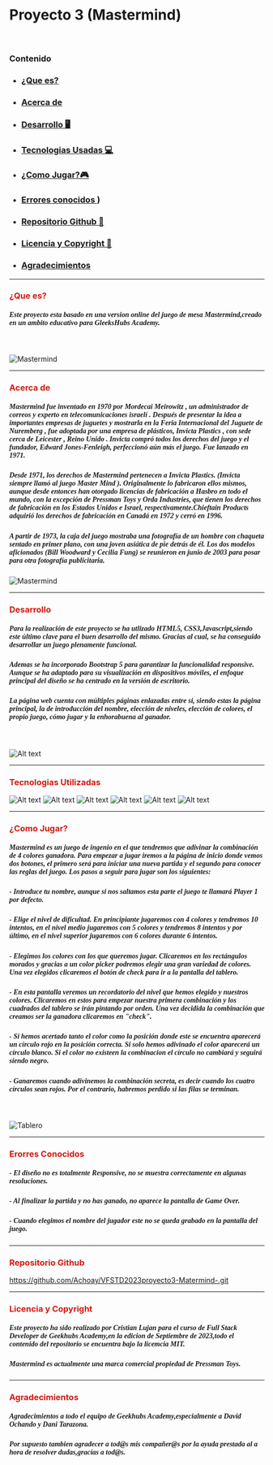 # Proyecto 3 (Mastermind)
<br>

### Contenido


- ### [¿Que es?](¿#Quees?)
- ### [Acerca de](#Acercade)
- ### [Desarrollo 🖥️](#Desarrollo)
- ### [Tecnologias Usadas 💻](#TecnologiasUsadas)
- ### [¿Como Jugar?🎮 ](#Comojugar)
- ### [Errores conocidos ](#Errores))
- ### [Repositorio Github 💾](#Repositorio)
- ### [Licencia y Copyright 📜](#Licencia)
- ### [Agradecimientos](#Agradecimientos)

---

### <span style="color:#d11911">¿Que es?

##### <p style="font-family:verdana"> Este proyecto esta basado en una version online del juego de mesa Mastermind,creado en un ambito educativo para GleeksHubs Academy. 
<br>

![Mastermind](img/Mastermind.jpg)

---

### <span style="color:#d11911">Acerca de

##### <p style="font-family:verdana">Mastermind fue inventado en 1970 por Mordecai Meirowitz , un administrador de correos y experto en telecomunicaciones israelí . Después de presentar la idea a importantes empresas de juguetes y mostrarla en la Feria Internacional del Juguete de Nuremberg , fue adoptada por una empresa de plásticos, Invicta Plastics , con sede cerca de Leicester , Reino Unido . Invicta compró todos los derechos del juego y el fundador, Edward Jones-Fenleigh, perfeccionó aún más el juego. Fue lanzado en 1971.
##### <p style="font-family:verdana">Desde 1971, los derechos de Mastermind pertenecen a Invicta Plastics. (Invicta siempre llamó al juego Master Mind ). Originalmente lo fabricaron ellos mismos, aunque desde entonces han otorgado licencias de fabricación a Hasbro en todo el mundo, con la excepción de Pressman Toys y Orda Industries, que tienen los derechos de fabricación en los Estados Unidos e Israel, respectivamente.Chieftain Products adquirió los derechos de fabricación en Canadá en 1972 y cerró en 1996.
##### <p style="font-family:verdana">A partir de 1973, la caja del juego mostraba una fotografía de un hombre con chaqueta sentado en primer plano, con una joven asiática de pie detrás de él. Los dos modelos aficionados (Bill Woodward y Cecilia Fung) se reunieron en junio de 2003 para posar para otra fotografía publicitaria.

![Mastermind](img/Mastermind2.jpg)

---

### <span style="color:#d11911">Desarrollo

##### <p style="font-family:verdana">Para la realización de este proyecto se ha utlizado HTML5, CSS3,Javascript,siendo este último clave para el buen desarrollo del mismo. Gracias al cual, se ha conseguido desarrollar un juego plenamente funcional.
##### <p style="font-family:verdana">Ademas se ha incorporado Bootstrap 5 para garantizar la funcionalidad responsive. Aunque se ha adaptado para su visualización en dispositivos móviles, el enfoque principal del diseño se ha centrado en la versión de escritorio.
##### <p style="font-family:verdana">La página web cuenta con múltiples páginas enlazadas entre si, siendo estas la página principal, la de introducción del nombre,  elección de niveles, elección de colores, el propio juego, cómo jugar y la enhorabuena al ganador.

<br>

![Alt text](<img/captura 1.png>)

---


### <span style="color:#d11911">Tecnologias Utilizadas

![Alt text](img/image-1.png) ![Alt text](img/image-5.png) ![Alt text](img/image-6.png) ![Alt text](img/image-7.png) ![Alt text](img/image-10.png) ![Alt text](<img/image 8.png>)


---


### <span style="color:#d11911">¿Como Jugar?

##### <p style="font-family:verdana">Mastermind es un juego de ingenio en el que tendremos que adivinar la combinación de 4 colores ganadora. Para empezar a jugar iremos a la página de inicio donde vemos dos botones, el primero será para iniciar una nueva partida y el segundo para conocer las reglas del juego. Los pasos a seguir para jugar son los siguientes:
##### <p style="font-family:verdana"> - Introduce tu nombre, aunque si nos saltamos esta parte el juego te llamará Player 1 por defecto. 
##### <p style="font-family:verdana"> - Elige el nivel de dificultad. En principiante jugaremos con 4 colores y tendremos 10 intentos, en el nivel medio jugaremos con 5 colores y tendremos 8 intentos y por último, en el nivel superior jugaremos con 6 colores durante 6 intentos.
##### <p style="font-family:verdana"> - Elegimos los colores con los que queremos jugar. Clicaremos en los rectángulos morados y gracias a un color picker podremos elegir una gran variedad de colores. Una vez elegidos clicaremos el botón de check para ir a la pantalla del tablero.
##### <p style="font-family:verdana"> - En esta pantalla veremos un recordatorio del nivel que hemos elegido y nuestros colores. Clicaremos en estos para empezar nuestra primera combinación y los cuadrados del tablero se irán pintando por orden. Una vez decidida la combinación que creamos ser la ganadora clicaremos en "check".
##### <p style="font-family:verdana"> - Si hemos   acertado tanto el color como la posición donde este se encuentra aparecerá un círculo rojo en la posición correcta. Si solo hemos adivinado el color aparecerá un círculo blanco. Si el color no existeen la combinacion el círculo no cambiará y seguirá siendo negro.
##### <p style="font-family:verdana"> - Ganaremos cuando adivinemos la combinación secreta, es decir cuando los cuatro círculos sean rojos. Por el contrario, habremos perdido si las filas se terminan.

<br>

![Tablero](img/captura2.png)

---

### <span style="color:#d11911">Erorres Conocidos

##### <p style="font-family:verdana"> - El diseño no es totalmente Responsive, no se muestra correctamente en algunas resoluciones.
##### <p style="font-family:verdana"> - Al finalizar la partida y no has ganado, no aparece la pantalla de Game Over.
##### <p style="font-family:verdana"> - Cuando elegimos el nombre del jugador este no se queda grabado en la pantalla del juego.

---

### <span style="color:#d11911">Repositorio Github

https://github.com/Achoay/VFSTD2023proyecto3-Matermind-.git

---


### <span style="color:#d11911">Licencia y Copyright
##### <p style="font-family:verdana">Este proyecto ha sido realizado por Cristian Lujan para el curso de Full Stack Developer de Geekhubs Academy,en la edicion de Septiembre de 2023,todo el contenido del repositorio se encuentra bajo la licemcia MIT.
##### <p style="font-family:verdana">Mastermind es actualmente una marca comercial propiedad de Pressman Toys.

---

### <span style="color:#d11911">Agradecimientos
##### <p style="font-family:verdana">Agradecimientos a todo el equipo de Geekhubs Academy,especialmente a David Ochando y Dani Tarazona.
##### <p style="font-family:verdana">Por supuesto tambien agradecer a tod@s mis compañer@s por la ayuda prestada al a hora de resolver dudas,gracias a tod@s. 


